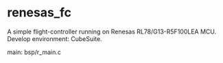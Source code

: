 # renesas_fc
A simple flight-controller running on Renesas RL78/G13-R5F100LEA MCU.  
Develop environment: CubeSuite.

main: bsp/r_main.c
